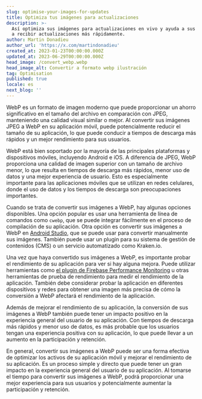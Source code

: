 ```yaml
---
slug: optimise-your-images-for-updates
title: Optimiza tus imágenes para actualizaciones
description: >-
  Así optimiza sus imágenes para actualizaciones en vivo y ayuda a sus usuarios
  a recibir actualizaciones más rápidamente.
author: Martin Donadieu
author_url: 'https://x.com/martindonadieu'
created_at: 2023-01-23T00:00:00.000Z
updated_at: 2023-06-29T00:00:00.000Z
head_image: /convert_webp.webp
head_image_alt: Convertir a formato webp ilustración
tag: Optimisation
published: true
locale: es
next_blog: ''
---
```


WebP es un formato de imagen moderno que puede proporcionar un ahorro significativo en el tamaño del archivo en comparación con JPEG, manteniendo una calidad visual similar o mejor. Al convertir sus imágenes JPEG a WebP en su aplicación móvil, puede potencialmente reducir el tamaño de su aplicación, lo que puede conducir a tiempos de descarga más rápidos y un mejor rendimiento para sus usuarios.

WebP está bien soportado por la mayoría de las principales plataformas y dispositivos móviles, incluyendo Android e iOS. A diferencia de JPEG, WebP proporciona una calidad de imagen superior con un tamaño de archivo menor, lo que resulta en tiempos de descarga más rápidos, menor uso de datos y una mejor experiencia de usuario. Esto es especialmente importante para las aplicaciones móviles que se utilizan en redes celulares, donde el uso de datos y los tiempos de descarga son preocupaciones importantes.

Cuando se trata de convertir sus imágenes a WebP, hay algunas opciones disponibles. Una opción popular es usar una herramienta de línea de comandos como `cwebp`, que se puede integrar fácilmente en el proceso de compilación de su aplicación. Otra opción es convertir sus imágenes a WebP en [Android Studio](https://sites.google.com/a/android.com/tools/tech-docs/webp/), que se puede usar para convertir manualmente sus imágenes. También puede usar un plugin para su sistema de gestión de contenidos (CMS) o un servicio automatizado como Kraken.io.

Una vez que haya convertido sus imágenes a WebP, es importante probar el rendimiento de su aplicación para ver si hay alguna mejora. Puede utilizar herramientas como [el plugin de Firebase Performance Monitoring](https://github.com/capawesome-team/capacitor-firebase/tree/main/packages/performance/) u otras herramientas de prueba de rendimiento para medir el rendimiento de la aplicación. También debe considerar probar la aplicación en diferentes dispositivos y redes para obtener una imagen más precisa de cómo la conversión a WebP afectará el rendimiento de la aplicación.

Además de mejorar el rendimiento de su aplicación, la conversión de sus imágenes a WebP también puede tener un impacto positivo en la experiencia general del usuario de su aplicación. Con tiempos de descarga más rápidos y menor uso de datos, es más probable que los usuarios tengan una experiencia positiva con su aplicación, lo que puede llevar a un aumento en la participación y retención.

En general, convertir sus imágenes a WebP puede ser una forma efectiva de optimizar los activos de su aplicación móvil y mejorar el rendimiento de su aplicación. Es un proceso simple y directo que puede tener un gran impacto en la experiencia general del usuario de su aplicación. Al tomarse el tiempo para convertir sus imágenes a WebP, podrá proporcionar una mejor experiencia para sus usuarios y potencialmente aumentar la participación y retención.